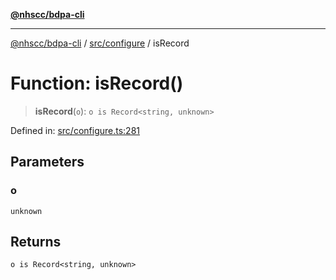 [**@nhscc/bdpa-cli**](../../../README.md)

***

[@nhscc/bdpa-cli](../../../README.md) / [src/configure](../README.md) / isRecord

# Function: isRecord()

> **isRecord**(`o`): `o is Record<string, unknown>`

Defined in: [src/configure.ts:281](https://github.com/nhscc/bdpa-cli/blob/aab43dbd010a981851c0502d764dfd948966b4ad/src/configure.ts#L281)

## Parameters

### o

`unknown`

## Returns

`o is Record<string, unknown>`
